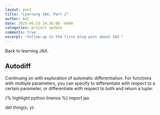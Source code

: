 ```yaml
---
layout: post
title: "Learning JAX, Part 2"
author: Adi
date: 2025-06-25 14:36:00 -0400
categories: project update
comments: true
excerpt: "Follow-up to the first blog post about JAX."
---
```


Back to learning JAX.

## Autodiff

Continuing on with exploration of automatic differentiation. For functions with
multiple parameters, you can specify to differentiate with respect to a certain
parameter, or differentiate with respect to both and return a tuple:

{% highlight python linenos %}
import jax

def thing(x, y):
    
